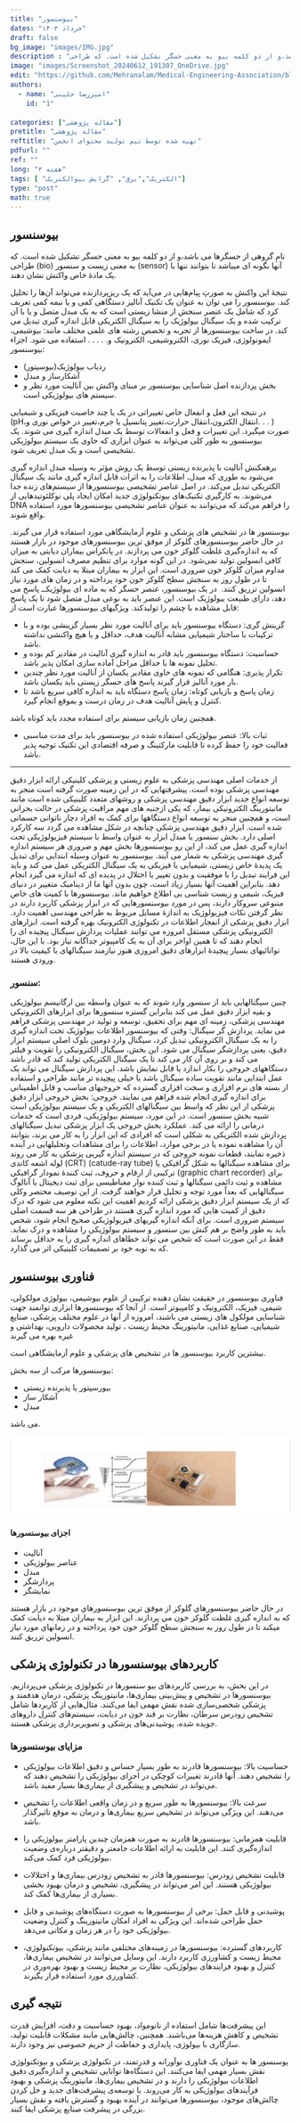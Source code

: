 ```yaml
---
title: "بیوسنسور"
dates: "خرداد ۱۴۰۳"
draft: false
bg_image: "images/IMG.jpg"
description : "بیوسنسور ها نامِ گروهی از حسگرها می باشد،و از دو کلمه بیو به معنی حسگر تشکیل شده است. که طراحی  (bio)‌ به معنی زیست و سنسور (sensor) آنها بگونه ای میباشد تا بتوانند تنها با یک مادهٔ خاص واکنش نشان دهند"
image: "images/Screenshot_20240612_191307_OneDrive.jpg"
edit: "https://github.com/Mehranalam/Medical-Engineering-Association/blob/main/content/english/blog/biosensor.md"
authors:
  - name: "امیررضا جلینی"
    id: "1"

categories: ["مقاله پژوهشی"]
pretitle: "مقاله پژوهشی"
reftitle: "تهیه شده توسط تیم تولید محتوای انجمن"
pdfurl: ""
ref: ""
long: "۳ هفته"
tags: [ "الکتریک","برق", "گرایش بیوالکتریک"]
type: "post"
math: true
---
```


## بیوسنسور

نامِ گروهی از حسگرها می باشد،و از دو کلمه بیو به معنی حسگر تشکیل شده است. که طراحی  (bio)‌ به معنی زیست و سنسور (sensor) آنها بگونه ای میباشد تا بتوانند تنها با یک مادهٔ خاص واکنش نشان دهند.

نتیجهٔ این واکنش به صورتِ پیام‌هایی در می‌آید که یک ریزپردازنده می‌تواند آن‌ها را تحلیل کند. بیوسنسور را می توان به عنوان یک تکنیک آنالیز دستگاهی کمی و یا نیمه کمی تعریف کرد که شامل یک عنصر سنجش از منشا زیستی است که به یک مبدل متصل و یا با آن ترکیب شده و یک سیگنال بیولوژیک را به سیگنال الکتریکی قابل اندازه گیری تبدیل می کند.
در ساخت بیوسنسورها از تجربه و تخصص رشته های علمی مختلف مانند: بیوشیمی، ایمونولوژی، فیزیک نوری، الکتروشیمی، الکترونیک و. . . . . استفاده می شود. اجزاء بیوسنسور:

- ردیاب بیولوژیک(بیوسپتور)
- آشکارساز و مبدل
- بخش پردازنده اصل شناسایی بیوسنسور بر مبنای واکنش بین آنالیت مورد نظر و سیستم های بیولوژیکی است.

در نتیجه این فعل و انفعال خاص تغییراتی در یک یا چند خاصیت فیزیکی و شیمیایی (pH،انتقال الکترون،انتقال حرارت،تغییر پتانسیل یا جرم،تغییر در خواص نوری و. . . ) صورت میگیرد. این تغییرات و فعل و انفعالات توسط یک مبدل اندازه گیری می شوند. یک بیوسنسور به طور کلی می‌تواند به عنوان ابزاری که حاوی یک سیستم بیولوژیکی تشخیصی است و یک مبدل تعریف شود.

برهمکنش آنالیت با پذیرنده زیستی توسط یک روش مؤثر به وسیله مبدل اندازه گیری می‌شود به طوری که مبدل، اطلاعات را به اثرات قابل اندازه گیری مانند یک سیگنال الکتریکی تبدیل می‌کند. در اصل عناصر تشخیصی بیوسنسورها از سیستم‌های زنده جدا می‌شوند. به کارگیری تکنیک‌های بیوتکنولوژی جدید امکان ایجاد پلی نوکلئوتیدهایی از DNA را فراهم می‌کند که می‌توانند به عنوان عناصر تشخیصی بیوسنسورها مورد استفاده واقع شوند.

بیوسنسور ها در تشخیص های پزشکی و علوم آزمایشگاهی مورد استفاده قرار می گیرند. در حال حاضر بیوسنسورهای گلوکز از موفق ترین بیوسنسورهای موجود در بازار هستند که به اندازه‌گیری غلظت گلوکز خون می پردازند. در پانکراس بیماران دیابتی به میزان کافی انسولین تولید نمی‌شود. در این گونه موارد برای تنظیم مصرف انسولین، سنجش مداوم میزان گلوکز خون ضروری است.
این ابزار به بیماران مبتلا به دیابت کمک می کند تا در طول روز به سنجش سطح گلوکز خون خود پرداخته و در زمان های مورد نیاز انسولین تزریق کنند. ‌ در یک بیوسنسور، عنصر حسگر که به ماده ای بیولوژیکــ پاسخ می دهد، دارای طبیعت بیولوژیک است. این عنصر باید به نوعی مبدل متصل شود تا یک پاسخ قابل مشاهده با چشم را تولیدکند. ویژگیهای بیوسنسورها عبارت است از:

- گزینش گری: دستگاه بیوسنسور باید برای آنالیت مورد نظر بسیار گزینشی بوده و با ترکیبات با ساختار شیمیایی مشابه آنالیت هدف، حداقل و یا هیچ واکنشی نداشته باشد.
- حساسیت: دستگاه بیوسنسور باید قادر به اندازه گیری آنالیت در مقادیر کم بوده و تحلیل نمونه ها با حداقل مراحل آماده سازی امکان پذیر باشد.
- تکرار پذیری: هنگامی که نمونه های حاوی مقادیر یکسان از آنالیت مورد نظر چندین بار مورد آنالیز قرار گیرند پاسخ های حسگر زیستی باید یکسان باشد.
- زمان پاسخ و بازیابی کوتاه: زمان پاسخ دستگاه باید به اندازه کافی سریع باشد تا کنترل و پایش آنالیت هدف در زمان درست و بموقع انجام گیرد. 

همچنین زمان بازیابی سیستم برای استفاده مجدد باید کوتاه باشد.

- ثبات بالا: عنصر بیولوژیکی استفاده شده در بیوسنسور باید برای مدت مناسبی فعالیت خود را حفظ کرده تا قابلیت مارکتینگ و صرفه اقتصادی این تکنیک توجیه پذیر باشد.
--------

از خدمات اصلی مهندسی پزشکی به علوم زیستی و پزشکی کلینیکی ارائه ابزار دقیق مهندسی پزشکی بوده است. پیشرفتهایی که در این زمینه صورت گرفته است منجر به توسعه انواع جدید ابزار دقیق مهندسی پزشکی و روشهای متعدد کلینیکی شده است مانند مانیتورینگ الکترونیکی بیمار، که یکی ازجنبه های مهم مراقبت پزشکی در حالت بحرانی است، و همچنین منجر به توسعه انواع دستگاهها برای کمک به افراد دچار ناتوانی جسمانی شده است. ابزار دقیق مهندسی پزشکی چنانچه در شکل مشاهده می گردد سه کارکرد اصلی دارد. بخش سنسور یا مبدل ابزار به عنوان واسط با سیستم فیزیولوژیکی تحت اندازه گیری عمل می کند، از این رو بیوسنسورها بخش مهم و ضروری هر سیستم اندازه گیری مهندسی پزشکی به شمار می آیند. بیوسنسور به عنوان وسیله ابتدایی برای تبدیل یک پدیدۀ خاص زیستی، شیمیایی یا فیزیکی به یک سیگنال الکتریکی عمل می کند و باید این فرایند تبدیل را با موفقیت و بدون تغییر یا اختلال در پدیده ای که اندازه می گیرد انجام دهد. بنابراین اهمیت آنها بسیار زیاد است، چون بدون آنها ما از دینامیک متغییر در دنیای فیزیک، شیمی و زیست شناسی بی اطلاع خواهیم ماند. بیوسنسورها با کمیت های خاص متنوعی سروکار دارند، پس در مورد بیوسنسورهایی که در ابزار پزشکی کاربرد دارند در نظر گرفتن نکات فیزیولوژیک به اندازۀ مسایل مربوط به طراحی مهندسی اهمیت دارد. ابزار دقیق پزشکی از انفجار اطلاعات در تکنولوژی الکترونیک بهره گرفته است. ابزارهای الکترونیکی پزشکی مستقل امروزه می توانند عملیات پردازش سیگنال پیچیده ای را انجام دهند که تا همین اواخر برای آن به یک کامپیوتر جداگانه نیاز بود. با این حال، توانائیهای بسیار پیچیدۀ ابزارهای دقیق امروزی هنوز نیازمند سیگنالهای با کیفیت بالا در ورودی هستند.


### سنسور:
چنین سیگنالهایی باید از سنسور وارد شوند که به عنوان واسطه بین ارگانیسم بیولوژیکی و بقیه ابزار دقیق عمل می کند بنابراین گستره سنسورها برای ابزارهای الکترونیکی مهندسی پزشکی، زمینه ای مهم برای تحقیق، توسعه و تولید در مهندسی پزشکی فراهم می نماید. پردازش گر سیگنال: وقتی که بیوسنسور اطلاعات بیولوژیک تحت اندازه گیری را به یک سیگنال الکترونیکی تبدیل کرد، سیگنال وارد دومین بلوک اصلی سیستم ابزار دقیق، یعنی پردازشگر سیگنال می شود. این بخش، سیگنال الکترونیکی را تقویت و فیلتر می کند و بر روی آن کار می کند تا یک سیگنال الکتریکی تولید کند که قادر باشد دستگاههای خروجی را بکار اندازد یا قابل نمایش باشد. این پردازش سیگنال می تواند یک عمل ابتدایی مانند تقویت ساده سیگنال باشد یا خیلی پیچیده تر مانند طراحی و استفاده از بسته های نرم افزاری و سخت افزاری گسترده که خروجیهای مناسب و قابل اطمینانی برای اندازه گیری انجام شده فراهم می نمایند. خروجی: بخش خروجی ابزار دقیق پزشکی از این نظر که واسط بین سیگنالهای الکتریکی و یک سیستم بیولوژیکی است شبیه بخش سنسور است. در این مورد، سیستم بیولوژیکی، فردی است که خدمات درمانی را ارائه می کند. عملکرد بخش خروجی یک ابزار پزشکی تبدیل سیگنالهای پردازش شده الکتریکی به شکلی است که افرادی که این ابزار را به کار می برند، بتوانند آن را مشاهده نموده یا در برخی موارد، اطلاعات را برای مشاهدات وتحلیلهایی در آینده ذخیره نمایند، قطعات نمونه خروجی که در سیستم اندازه گیریی پزشکی به کار می روند لوله اشعه کاتدی (CRT) (catude-ray tube) برای مشاهده سیگنالها به شکل گرافیکی یا ترکیبی از ارقام و حروف، ثبت کنندۀ نمودار گرافیکی (graphic chart recorder) برای مشاهده و ثبت دائمی سیگنالها و ثبت کننده نوار مغناطیسی برای ثبت دیجیتال یا آنالوگ سیگنالهایی که بعداً مورد توجه و تحلیل قرار خواهند گرفت. از این توصیف مختصر وکلی که از یک سیستم ابزار دقیق پزشکی ارائه کردیم اهمیت این نکته معلوم می شود که درک دقیق از کمیت هایی که مورد اندازه گیری هستند در طراحی هر سه قسمت اصلی سیستم ضروری است. برای آنکه اندازه گیریهای فیزیولوژیکی صحیح انجام شود، شخص باید به طور واضح بر هم کنش بین سنسور و سیستم بیولوژیکی را مشاهده و درک نماید. فقط در این صورت است که شخص می تواند خطاهای اندازه گیری را به حداقل برساند که به نوبه خود بر تصمیمات کلینیکی اثر می گذارد.


## فناوری بیوسنسور

فناوری بیوسنسور در حقیقت نشان دهنده ترکیبی از علوم بیوشیمی، بیولوژی مولکولی، شیمی، فیزیک، الکترونیک و کامپیوتر است. از آنجا که بیوسنسورها ابزاری توانمند جهت شناسایی مولکول های زیستی می باشند، امروزه از آنها در علوم مختلف پزشکی، صنایع شیمیایی، صنایع غذایی، مانیتورینگ محیط زیست ، تولید محصولات دارویی، بهداشتی و غیره بهره می گیرند

بیشترین کاربرد بیوسنسور ها در تشخیص های پزشکی و علوم آزمایشگاهی است.

 

بیوسنسورها مرکب از سه بخش:

- بیورسپتور یا پذیرنده زیستی
- آشکار ساز
- مبدل


می باشد.

<img src="https://raw.githubusercontent.com/Mehranalam/Medical-Engineering-Association/main/static/images/Screenshot_20240612_191304_OneDrive.jpg" alt="blog-thumb" class="img-fluid w-100">


#### اجزای بیوسنسورها
- آنالیت
- عناصر بیولوژیکی
- مبدل
- پردازشگر
- نمایشگر

در حال حاضر بيوسنسورهاي گلوكز از موفق ترين بيوسنسورهاي موجود در بازار هستند كه به اندازه گيری غلظت گلوكز خون مي پردازند. این ابزار به بیماران مبتلا به دیابت کمک میکند تا در طول روز به سنجش سطح گلوكز خون خود پرداخته و در زمانهاي مورد نياز انسولين تزريق كنند.

## کاربردهای بیوسنسورها در تکنولوژی پزشکی 

در این بخش، به بررسی کاربردهای بیو سنسورها در تکنولوژی پزشکی می‌پردازیم. بیوسنسورها در تشخیص و پیش‌بینی بیماری‌ها، مانیتورینگ پزشکی، درمان هدفمند و پزشکی شخصی‌سازی شده نقش مهمی ایفا می‌کنند. مثال‌هایی از کاربردها شامل تشخیص زودرس سرطان، نظارت بر قند خون در دیابت، سیستم‌های کنترل داروهای جویده شده، پوشیدنی‌های پزشکی و تصویربرداری پزشکی هستند.

### مزایای بیوسنسورها

- حساسیت بالا: بیوسنسورها قادرند به طور بسیار حساس و دقیق اطلاعات بیولوژیکی را تشخیص دهند. آنها قادرند تغییرات کوچکی در اجزای بیولوژیکی را تشخیص دهند که می‌تواند در تشخیص و پیشگیری از بیماری‌ها بسیار مفید باشد.
  
- سرعت بالا: بیوسنسورها به طور سریع و در زمان واقعی اطلاعات را تشخیص می‌دهند. این ویژگی می‌تواند در تشخیص سریع بیماری‌ها و درمان به موقع تاثیرگذار باشد.

- قابلیت همزمانی: بیوسنسورها قادرند به صورت همزمان چندین پارامتر بیولوژیکی را اندازه‌گیری کنند. این قابلیت به ارائه اطلاعات جامعتر و دقیقتر درباره‌ی وضعیت بیولوژیکی فرد کمک می‌کند.

- قابلیت تشخیص زودرس: بیوسنسورها قادر به تشخیص زودرس بیماری‌ها و اختلالات بیولوژیکی هستند. این امر می‌تواند در پیشگیری، تشخیص و درمان بهبود بخشی بسیاری از بیماری‌ها کمک کند.

- پوشیدنی و قابل حمل: برخی از بیوسنسورها به صورت دستگاه‌های پوشیدنی و قابل حمل طراحی شده‌اند. این ویژگی به افراد امکان مانیتورینگ و کنترل وضعیت بیولوژیکی خود را در هر زمان و مکانی می‌دهد.
  
- کاربردهای گسترده: بیوسنسورها در زمینه‌های مختلفی مانند پزشکی، بیوتکنولوژی، محیط زیست و کشاورزی کاربرد دارند. این وسایل می‌توانند در تشخیص بیماری‌ها، کنترل و بهبود فرایندهای بیولوژیکی، نظارت بر محیط زیست و بهبود بهره‌وری در کشاورزی مورد استفاده قرار بگیرند.

 

## نتیجه گیری
این پیشرفت‌ها شامل استفاده از نانومواد، بهبود حساسیت و دقت، افزایش قدرت تشخیص و کاهش هزینه‌ها می‌باشند. همچنین، چالش‌هایی مانند مشکلات قابلیت تولید، سازگاری با بیولوژی، پایداری و حفاظت از حریم خصوصی نیز وجود دارند.

یوسنسور ها به عنوان یک فناوری نوآورانه و قدرتمند، در تکنولوژی پزشکی و بیوتکنولوژی نقش بسیار مهمی ایفا می‌کنند. این دستگاه‌ها توانایی تشخیص و اندازه‌گیری دقیق اطلاعات بیولوژیکی را دارند و در تشخیص بیماری‌ها، مانیتورینگ پزشکی و بهبود فرآیندهای بیولوژیکی به کار می‌روند. با توسعه‌ی پیشرفت‌های جدید و حل کردن چالش‌های موجود، بیوسنسورها می‌توانند در آینده بهبود و گسترش یافته و نقش بسیار بزرگی در پیشرفت صنایع پزشکی ایفا کنند.
